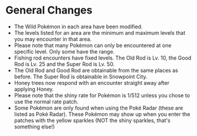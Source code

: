 # General Changes

- The Wild Pokémon in each area have been modified.
- The levels listed for an area are the minimum and maximum levels that you may encounter in that area.
- Please note that many Pokémon can only be encountered at one specific level. Only some have the range.
- Fishing rod encounters have fixed levels. The Old Rod is Lv. 10, the Good Rod is Lv. 25 and the Super Rod is Lv. 50.
- The Old Rod and Good Rod are obtainable from the same places as before. The Super Rod is obtainable in Snowpoint City.
- Honey trees now respond with an encounter straight away after applying Honey.
- Please note that the shiny rate for Pokémon is 1/512 unless you chose to use the normal rate patch.
- Some Pokémon are only found when using the Poké Radar (these are listed as Poké Radar). These Pokémon may show up when you enter the patches with the yellow sparkles (NOT the shiny sparkles, that's something else!)

